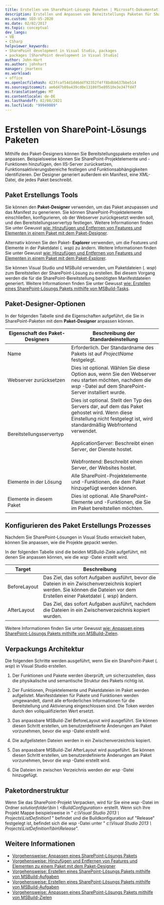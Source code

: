```yaml
---
title: Erstellen von SharePoint-Lösungs Paketen | Microsoft-Dokumentation
description: Erstellen und Anpassen von Bereitstellungs Paketen für SharePoint-Lösungen mithilfe des Paket-Designers. Erkunden Sie die Paket Erstellungs Tools, Designer Optionen und die Ordnerstruktur.
ms.custom: SEO-VS-2020
ms.date: 02/02/2017
ms.topic: conceptual
dev_langs:
- VB
- CSharp
helpviewer_keywords:
- SharePoint development in Visual Studio, packages
- packages [SharePoint development in Visual Studio]
author: John-Hart
ms.author: johnhart
manager: jmartens
ms.workload:
- office
ms.openlocfilehash: 423fcaf54d1d46ddf92352f4ff8bdbb637bbe514
ms.sourcegitcommit: ae6d47b09a439cd0e13180f5e89510e3e347fd47
ms.translationtype: MT
ms.contentlocale: de-DE
ms.lasthandoff: 02/08/2021
ms.locfileid: "99949089"
---
```

# <a name="create-sharepoint-solution-packages"></a>Erstellen von SharePoint-Lösungs Paketen
  Mithilfe des Paket-Designers können Sie Bereitstellungspakete erstellen und anpassen. Beispielsweise können Sie SharePoint-Projektelemente und -Funktionen hinzufügen, den IIS-Server zurücksetzen, Funktionsaktivierungsbereiche festlegen und Funktionsabhängigkeiten identifizieren. Der Designer generiert außerdem ein Manifest, eine XML-Datei, die jedes Paket beschreibt.

## <a name="packaging-tools"></a>Paket Erstellungs Tools
 Sie können den **Paket-Designer** verwenden, um das Paket anzupassen und das Manifest zu generieren. Sie können SharePoint-Projektelemente einschließen, konfigurieren, ob der Webserver zurückgesetzt werden soll, und den Bereitstellungsservertyp festlegen. Weitere Informationen finden Sie unter Gewusst [wie: Hinzufügen und Entfernen von Features und Elementen in einem Paket mit dem Paket-Designer](../sharepoint/how-to-add-and-remove-features-and-items-to-a-package-by-using-the-package-designer.md).

 Alternativ können Sie den Paket- **Explorer** verwenden, um die Features und Elemente in der Paketdatei (*. wsp*) zu ändern. Weitere Informationen finden Sie unter Gewusst [wie: Hinzufügen und Entfernen von Features und Elementen in einem Paket mit dem Paket-Explorer](../sharepoint/how-to-add-and-remove-features-and-items-to-a-package-by-using-the-packaging-explorer.md).

 Sie können Visual Studio und MSBuild verwenden, um Paketdateien (*. wsp*) zum Bereitstellen der SharePoint-Lösung zu erstellen. Bei diesem Vorgang werden die für die SharePoint-Bereitstellung benötigten Manifestdateien generiert. Weitere Informationen finden Sie unter Gewusst [wie: Erstellen eines SharePoint-Lösungs Pakets mithilfe von MSBuild-Tasks](../sharepoint/how-to-create-a-sharepoint-solution-package-by-using-msbuild-tasks.md).

## <a name="package-designer-options"></a>Paket-Designer-Optionen
 In der folgenden Tabelle sind die Eigenschaften aufgeführt, die Sie in SharePoint-Paketen mit dem **Paket-Designer** anpassen können.

|Eigenschaft des Paket-Designers|Beschreibung der Standardeinstellung|
|-------------------------------|------------------------------------|
|Name|Erforderlich. Der Standardname des Pakets ist auf *ProjectName* festgelegt.|
|Webserver zurücksetzen|Dies ist optional. Wählen Sie diese Option aus, wenn Sie den Webserver neu starten möchten, nachdem die *wsp* -Datei auf dem SharePoint-Server installiert wurde.|
|Bereitstellungsservertyp|Dies ist optional. Stellt den Typ des Servers dar, auf dem das Paket gehostet wird. Wenn diese Einstellung nicht festgelegt ist, wird standardmäßig Webfrontend verwendet.<br /><br /> ApplicationServer: Beschreibt einen Server, der Dienste hostet.<br /><br /> Webfrontend: Beschreibt einen Server, der Websites hostet.|
|Elemente in der Lösung|Alle SharePoint-Projektelemente und -Funktionen, die dem Paket hinzugefügt werden können.|
|Elemente in diesem Paket|Dies ist optional. Alle SharePoint-Elemente und -Funktionen, die Sie im Paket bereitstellen möchten.|

## <a name="configure-the-packaging-process"></a>Konfigurieren des Paket Erstellungs Prozesses
 Nachdem Sie SharePoint-Lösungen in Visual Studio entwickelt haben, können Sie anpassen, wie die Projekte gepackt werden.

 In der folgenden Tabelle sind die beiden MSBuild-Ziele aufgeführt, mit denen Sie anpassen können, wie die *wsp* -Datei erstellt wird.

|Target|Beschreibung|
|------------|-----------------|
|BeforeLayout|Das Ziel, das sofort Aufgaben ausführt, bevor die Dateien in ein Zwischenverzeichnis kopiert werden. Sie können die Dateien vor dem Erstellen einer Paketdatei (*. wsp*) ändern.|
|AfterLayout|Das Ziel, das sofort Aufgaben ausführt, nachdem die Dateien in ein Zwischenverzeichnis kopiert wurden.|

 Weitere Informationen finden Sie unter Gewusst [wie: Anpassen eines SharePoint-Lösungs Pakets mithilfe von MSBuild-Zielen](../sharepoint/how-to-customize-a-sharepoint-solution-package-by-using-msbuild-targets.md).

## <a name="packaging-architecture"></a>Verpackungs Architektur
 Die folgenden Schritte werden ausgeführt, wenn Sie ein SharePoint-Paket (*. wsp*) in Visual Studio erstellen.

1. Der Funktionen und Pakete werden überprüft, um sicherzustellen, dass die physikalische und semantische Struktur des Pakets richtig ist.

2. Der Funktionen, Projektelemente und Paketdateien im Paket werden aufgelistet. Manifestdateien für Pakete und Funktionen werden umgewandelt, damit alle erforderlichen Informationen für die Bereitstellung und Aktivierung eingeschlossen sind. Die Token werden durch den vollqualifizierten Wert ersetzt.

3. Das anpassbare MSBuild-Ziel BeforeLayout wird ausgeführt. Sie können diesen Schritt erstellen, um benutzerdefinierte Änderungen am Paket vorzunehmen, bevor die *wsp* -Datei erstellt wird.

4. Die aufgelisteten Dateien werden in ein Zwischenverzeichnis kopiert.

5. Das anpassbare MSBuild-Ziel AfterLayout wird ausgeführt. Sie können diesen Schritt erstellen, um benutzerdefinierte Änderungen am Paket vorzunehmen, bevor die *wsp* -Datei erstellt wird.

6. Die Dateien im zwischen Verzeichnis werden der *wsp* -Datei hinzugefügt.

## <a name="package-folder-structure"></a>Paketordnerstruktur
 Wenn Sie das SharePoint-Projekt Verpacken, wird für Sie eine *wsp* -Datei im Ordner *solutionfolder\bin \\ \<BuildConfiguration>* erstellt. Wenn sich Ihre Projekt Mappe beispielsweise in " *c:\Visual Studio 2013 \ Projects\ListDefinition1* " befindet und die Buildkonfiguration auf "Release" festgelegt ist, befindet sich die *wsp* -Datei unter " *c:\Visual Studio 2013 \ Projects\ListDefinition1\bin\Release*".

## <a name="see-also"></a>Weitere Informationen
- [Vorgehensweise: Anpassen eines SharePoint-Lösungs Pakets](../sharepoint/how-to-customize-a-sharepoint-solution-package.md)
- [Vorgehensweise: Hinzufügen und Entfernen von Features und Elementen zu einem Paket mit dem Paket-Designer](../sharepoint/how-to-add-and-remove-features-and-items-to-a-package-by-using-the-package-designer.md)
- [Vorgehensweise: Erstellen eines SharePoint-Lösungs Pakets mithilfe von MSBuild-Aufgaben](../sharepoint/how-to-create-a-sharepoint-solution-package-by-using-msbuild-tasks.md)
- [Vorgehensweise: Erstellen eines SharePoint-Lösungs Pakets mithilfe von MSBuild-Aufgaben](../sharepoint/how-to-create-a-sharepoint-solution-package-by-using-msbuild-tasks.md)
- [Vorgehensweise: Anpassen eines SharePoint-Lösungs Pakets mithilfe von MSBuild-Zielen](../sharepoint/how-to-customize-a-sharepoint-solution-package-by-using-msbuild-targets.md)
